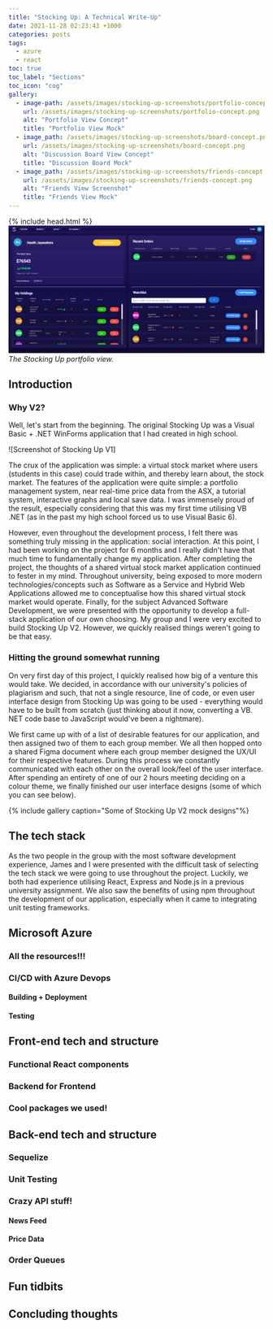 ```yaml
---
title: "Stocking Up: A Technical Write-Up"
date: 2021-11-28 02:23:43 +1000
categories: posts
tags:
  - azure
  - react
toc: true
toc_label: "Sections"
toc_icon: "cog"
gallery:
  - image-path: /assets/images/stocking-up-screenshots/portfolio-concept.png
    url: /assets/images/stocking-up-screenshots/portfolio-concept.png
    alt: "Portfolio View Concept"
    title: "Portfolio View Mock"
  - image_path: /assets/images/stocking-up-screenshots/board-concept.png
    url: /assets/images/stocking-up-screenshots/board-concept.png
    alt: "Discussion Board View Concept"
    title: "Discussion Board Mock"
  - image_path: /assets/images/stocking-up-screenshots/friends-concept.png
    url: /assets/images/stocking-up-screenshots/friends-concept.png
    alt: "Friends View Screenshot"
    title: "Friends View Mock"
---
```

{% include head.html %}
![Stocking Up portfolio view screenshot](/assets/images/posts-snippet/stocking-up.png "The Stocking Up portfolio view.")
*The Stocking Up portfolio view.*
## Introduction
### Why V2?
Well, let's start from the beginning. The original Stocking Up was a Visual Basic + .NET WinForms application that I had created in high school.

![Screenshot of Stocking Up V1]

The crux of the application was simple: a virtual stock market where users (students in this case) could trade within, and thereby learn about, the stock market. The features of the application were quite simple: a portfolio management system, near real-time price data from the ASX, a tutorial system, interactive graphs and local save data. I was immensely proud of the result, especially considering that this was my first time utilising VB .NET (as in the past my high school forced us to use Visual Basic 6). 

However, even throughout the development process, I felt there was something truly missing in the application: social interaction. At this point, I had been working on the project for 6 months and I really didn't have that much time to fundamentally change my application. After completing the project, the thoughts of a shared virtual stock market application continued to fester in my mind. Throughout university, being exposed to more modern technologies/concepts such as Software as a Service and Hybrid Web Applications allowed me to conceptualise how this shared virtual stock market would operate. Finally, for the subject Advanced Software Development, we were presented with the opportunity to develop a full-stack application of our own choosing. My group and I were very excited to build Stocking Up V2. However, we quickly realised things weren't going to be that easy.

### Hitting the ground somewhat running

On very first day of this project, I quickly realised how big of a venture this would take. We decided, in accordance with our university's policies of plagiarism and such, that not a single resource, line of code, or even user interface design from Stocking Up was going to be used - everything would have to be built from scratch (just thinking about it now, converting a VB. NET code base to JavaScript would've been a nightmare). 

We first came up with of a list of desirable features for our application, and then assigned two of them to each group member. We all then hopped onto a shared Figma document where each group member designed the UX/UI for their respective features. During this process we constantly communicated with each other on the overall look/feel of the user interface. After spending an entirety of one of our 2 hours meeting deciding on a colour theme, we finally finished our user interface designs (some of which you can see below).

{% include gallery caption="Some of Stocking Up V2 mock designs"%}

## The tech stack

As the two people in the group with the most software development experience, James and I were presented with the difficult task of selecting the tech stack we were going to use throughout the project. Luckily, we both had experience utilising React, Express and Node.js in a previous university assignment. We also saw the benefits of using npm throughout the development of our application, especially when it came to integrating unit testing frameworks.

## Microsoft Azure

### All the resources!!!

### CI/CD with Azure Devops

#### Building + Deployment

#### Testing

## Front-end tech and structure

### Functional React components

### Backend for Frontend

### Cool packages we used!

## Back-end tech and structure

### Sequelize

### Unit Testing

### Crazy API stuff!

#### News Feed

#### Price Data

### Order Queues
 
## Fun tidbits

## Concluding thoughts

